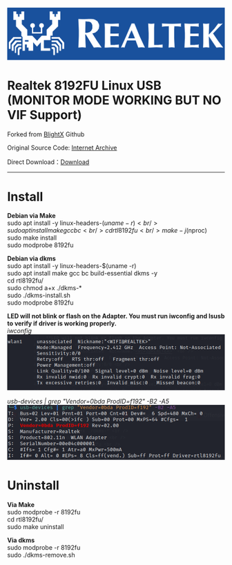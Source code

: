![logo](img/logo.png)
# Realtek 8192FU Linux USB (MONITOR MODE WORKING BUT NO VIF Support)
Forked from [BlightX](https://github.com/BrightX) Github

Original Source Code: [Internet Archive](https://archive.org/details/realtek-8192fu)  <br />

Direct Download：[Download](https://ia801706.us.archive.org/zip_dir.php?path=/18/items/realtek-8192fu.zip) <br />
** **
# Install
**Debian via Make** <br />
sudo apt install -y linux-headers-$(uname -r) <br />
sudo apt install make gcc bc <br />
cd rtl8192fu <br />
make -j$(nproc) <br />
sudo make install <br />
sudo modprobe 8192fu <br />

**Debian via dkms** <br />
sudo apt install -y linux-headers-$(uname -r) <br />
sudo apt install make gcc bc build-essential dkms -y <br />
cd rtl8192fu/ <br />
sudo chmod a+x ./dkms-* <br />
sudo ./dkms-install.sh <br />
sudo modprobe 8192fu <br />

**LED will not blink or flash on the Adapter. You must run iwconfig and lsusb to verify if driver is working properly.** <br />
*iwconfig* <br />
![iwconfig](img/iwconfig.png)

*usb-devices | grep "Vendor=0bda ProdID=f192" -B2 -A5* <br />
![usb](img/usb.png)
  
# Uninstall
**Via Make** <br />
sudo modprobe -r 8192fu <br />
cd rtl8192fu/ <br />
sudo make uninstall <br />

**Via dkms** <br />
sudo modprobe -r 8192fu <br />
sudo ./dkms-remove.sh <br />

